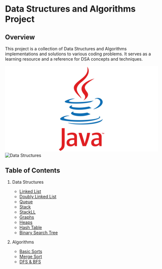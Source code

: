 # Data Structures and Algorithms Project
## Overview

This project is a collection of Data Structures and Algorithms implementations and solutions to various coding problems. It serves as a learning resource and a reference for DSA concepts and techniques.

![Java Logo](https://github.com/Maimon1191/Data-Structures-Algorithm-Project/blob/main/Java-Logo.jpg)
![Data Structures](images/data_structures.png) 




## Table of Contents
1. Data Structures
   - [Linked List](https://github.com/Maimon1191/Data-Structures-Algorithm-Project/blob/main/LinkedList.java)
   - [Doubly Linked List](https://github.com/Maimon1191/Data-Structures-Algorithm-Project/blob/main/DoublyLinkedList.java)
   - [Queue](https://github.com/Maimon1191/Data-Structures-Algorithm-Project/blob/main/Queue.java)
   - [Stack](https://github.com/Maimon1191/Data-Structures-Algorithm-Project/blob/main/Stack.java)
   - [StackLL](https://github.com/Maimon1191/Data-Structures-Algorithm-Project/blob/main/StackLL.java)
   - [Graphs](https://github.com/Maimon1191/Data-Structures-Algorithm-Project/blob/main/Graph)
   - [Heaps](https://github.com/Maimon1191/Data-Structures-Algorithm-Project/blob/main/Heap.java)
   - [Hash Table](https://github.com/Maimon1191/Data-Structures-Algorithm-Project/blob/main/HashTable.java)
   - [Binary Search Tree](#binary-search-tree)
   
2. Algorithms
   - [Basic Sorts](https://github.com/Maimon1191/Data-Structures-Algorithm-Project/blob/main/BasicSorts.java)
   - [Merge Sort](https://github.com/Maimon1191/Data-Structures-Algorithm-Project/blob/main/MergeSort.java)
   - [DFS & BFS](#dfs-and-bfs)

